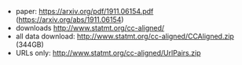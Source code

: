 

* paper: https://arxiv.org/pdf/1911.06154.pdf (https://arxiv.org/abs/1911.06154)
* downloads http://www.statmt.org/cc-aligned/
* all data download: http://www.statmt.org/cc-aligned/CCAligned.zip (344GB)
* URLs only: http://www.statmt.org/cc-aligned/UrlPairs.zip


